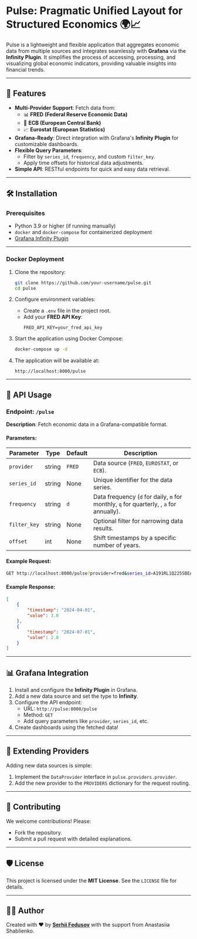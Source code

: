 # Pulse: Pragmatic Unified Layout for Structured Economics 🌍📈

Pulse is a lightweight and flexible application that aggregates economic data from multiple sources and integrates seamlessly with **Grafana** via the **Infinity Plugin**. It simplifies the process of accessing, processing, and visualizing global economic indicators, providing valuable insights into financial trends.

---

## 🚀 Features
- **Multi-Provider Support**: Fetch data from:
  - 📊 **FRED (Federal Reserve Economic Data)**
  - 🏦 **ECB (European Central Bank)**
  - 📈 **Eurostat (European Statistics)**
- **Grafana-Ready**: Direct integration with Grafana's **Infinity Plugin** for customizable dashboards.
- **Flexible Query Parameters**:
  - Filter by `series_id`, `frequency`, and custom `filter_key`.
  - Apply time offsets for historical data adjustments.
- **Simple API**: RESTful endpoints for quick and easy data retrieval.

---

## 🛠️ Installation

### Prerequisites
- Python 3.9 or higher (if running manually)
- `docker` and `docker-compose` for containerized deployment
- [Grafana Infinity Plugin](https://grafana.com/grafana/plugins/yesoreyeram-infinity-datasource/)

---

### Docker Deployment
1. Clone the repository:
   ```bash
   git clone https://github.com/your-username/pulse.git
   cd pulse
   ```

2. Configure environment variables:
   - Create a `.env` file in the project root.
   - Add your **FRED API Key**:
     ```env
     FRED_API_KEY=your_fred_api_key
     ```

3. Start the application using Docker Compose:
   ```bash
   docker-compose up -d
   ```

4. The application will be available at:
   ```
   http://localhost:8000/pulse
   ```

---

## 📡 API Usage

### Endpoint: `/pulse`
**Description**: Fetch economic data in a Grafana-compatible format.

#### Parameters:
| Parameter    | Type   | Default | Description                                   |
|--------------|--------|---------|-----------------------------------------------|
| `provider`   | string | `FRED`  | Data source (`FRED`, `EUROSTAT`, or `ECB`).  |
| `series_id`  | string | None    | Unique identifier for the data series.       |
| `frequency`  | string | `d`     | Data frequency (`d` for daily, `m` for monthly, `q` for quarterly, , `a` for annually). |
| `filter_key` | string | None    | Optional filter for narrowing data results.  |
| `offset`     | int    | None    | Shift timestamps by a specific number of years. |

#### Example Request:
```bash
GET http://localhost:8000/pulse?provider=fred&series_id=A191RL1Q225SBEA&frequency=q
```

#### Example Response:
```json
[
	{
		"timestamp": "2024-04-01",
		"value": 3.0
	},
	{
		"timestamp": "2024-07-01",
		"value": 2.8
	}
]
```

---

## 📊 Grafana Integration
1. Install and configure the **Infinity Plugin** in Grafana.
2. Add a new data source and set the type to **Infinity**.
3. Configure the API endpoint:
   - URL: `http://pulse:8000/pulse`
   - Method: `GET`
   - Add query parameters like `provider`, `series_id`, etc.
4. Create dashboards using the fetched data!

---

## 🧩 Extending Providers
Adding new data sources is simple:
1. Implement the `DataProvider` interface in `pulse.providers.provider`.
2. Add the new provider to the `PROVIDERS` dictionary for the request routing.

---

## 🤝 Contributing
We welcome contributions! Please:
- Fork the repository.
- Submit a pull request with detailed explanations.

---

## 🛡️ License
This project is licensed under the **MIT License**. See the `LICENSE` file for details.

---

## 👨‍💻 Author
Created with ❤️ by **[Serhii Fedusov](https://github.com/your-username)** with the support from Anastasiia Shablienko.